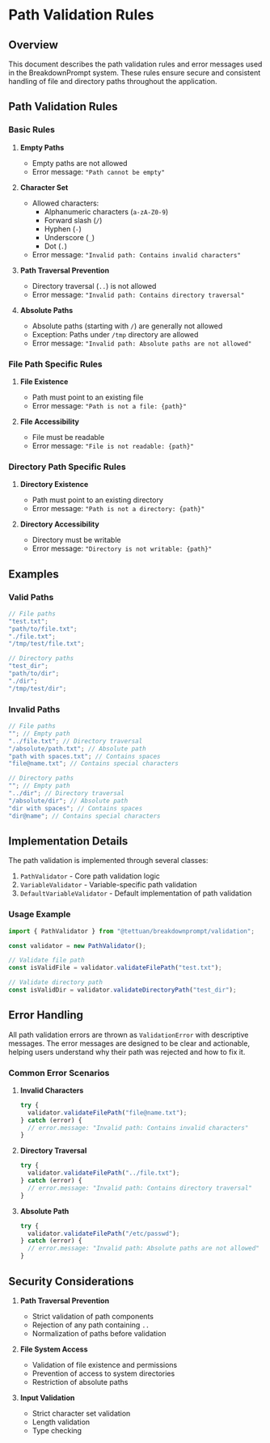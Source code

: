 # Path Validation Rules

## Overview

This document describes the path validation rules and error messages used in the BreakdownPrompt system. These rules ensure secure and consistent handling of file and directory paths throughout the application.

## Path Validation Rules

### Basic Rules

1. **Empty Paths**
   - Empty paths are not allowed
   - Error message: `"Path cannot be empty"`

2. **Character Set**
   - Allowed characters:
     - Alphanumeric characters (`a-zA-Z0-9`)
     - Forward slash (`/`)
     - Hyphen (`-`)
     - Underscore (`_`)
     - Dot (`.`)
   - Error message: `"Invalid path: Contains invalid characters"`

3. **Path Traversal Prevention**
   - Directory traversal (`..`) is not allowed
   - Error message: `"Invalid path: Contains directory traversal"`

4. **Absolute Paths**
   - Absolute paths (starting with `/`) are generally not allowed
   - Exception: Paths under `/tmp` directory are allowed
   - Error message: `"Invalid path: Absolute paths are not allowed"`

### File Path Specific Rules

1. **File Existence**
   - Path must point to an existing file
   - Error message: `"Path is not a file: {path}"`

2. **File Accessibility**
   - File must be readable
   - Error message: `"File is not readable: {path}"`

### Directory Path Specific Rules

1. **Directory Existence**
   - Path must point to an existing directory
   - Error message: `"Path is not a directory: {path}"`

2. **Directory Accessibility**
   - Directory must be writable
   - Error message: `"Directory is not writable: {path}"`

## Examples

### Valid Paths

```typescript
// File paths
"test.txt";
"path/to/file.txt";
"./file.txt";
"/tmp/test/file.txt";

// Directory paths
"test_dir";
"path/to/dir";
"./dir";
"/tmp/test/dir";
```

### Invalid Paths

```typescript
// File paths
""; // Empty path
"../file.txt"; // Directory traversal
"/absolute/path.txt"; // Absolute path
"path with spaces.txt"; // Contains spaces
"file@name.txt"; // Contains special characters

// Directory paths
""; // Empty path
"../dir"; // Directory traversal
"/absolute/dir"; // Absolute path
"dir with spaces"; // Contains spaces
"dir@name"; // Contains special characters
```

## Implementation Details

The path validation is implemented through several classes:

1. `PathValidator` - Core path validation logic
2. `VariableValidator` - Variable-specific path validation
3. `DefaultVariableValidator` - Default implementation of path validation

### Usage Example

```typescript
import { PathValidator } from "@tettuan/breakdownprompt/validation";

const validator = new PathValidator();

// Validate file path
const isValidFile = validator.validateFilePath("test.txt");

// Validate directory path
const isValidDir = validator.validateDirectoryPath("test_dir");
```

## Error Handling

All path validation errors are thrown as `ValidationError` with descriptive messages. The error messages are designed to be clear and actionable, helping users understand why their path was rejected and how to fix it.

### Common Error Scenarios

1. **Invalid Characters**
   ```typescript
   try {
     validator.validateFilePath("file@name.txt");
   } catch (error) {
     // error.message: "Invalid path: Contains invalid characters"
   }
   ```

2. **Directory Traversal**
   ```typescript
   try {
     validator.validateFilePath("../file.txt");
   } catch (error) {
     // error.message: "Invalid path: Contains directory traversal"
   }
   ```

3. **Absolute Path**
   ```typescript
   try {
     validator.validateFilePath("/etc/passwd");
   } catch (error) {
     // error.message: "Invalid path: Absolute paths are not allowed"
   }
   ```

## Security Considerations

1. **Path Traversal Prevention**
   - Strict validation of path components
   - Rejection of any path containing `..`
   - Normalization of paths before validation

2. **File System Access**
   - Validation of file existence and permissions
   - Prevention of access to system directories
   - Restriction of absolute paths

3. **Input Validation**
   - Strict character set validation
   - Length validation
   - Type checking

